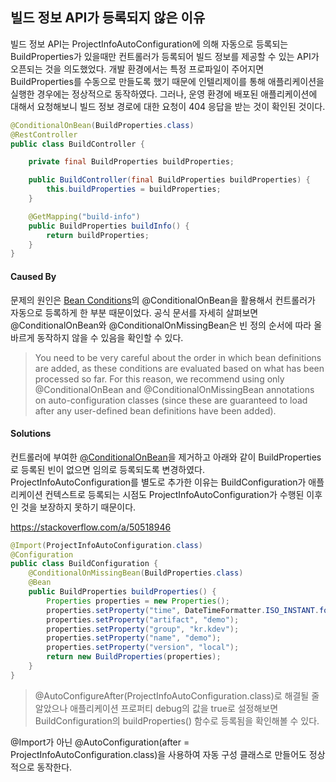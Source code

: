 ## 빌드 정보 API가 등록되지 않은 이유
빌드 정보 API는 ProjectInfoAutoConfiguration에 의해 자동으로 등록되는 BuildProperties가 있을때만 컨트롤러가 등록되어 빌드 정보를 제공할 수 있는 API가 오픈되는 것을 의도했었다. 개발 환경에서는 특정 프로파일이 주어지면 BuildProperties를 수동으로 만들도록 했기 때문에 인텔리제이를 통해 애플리케이션을 실행한 경우에는 정상적으로 동작하였다. 그러나, 운영 환경에 배포된 애플리케이션에 대해서 요청해보니 빌드 정보 경로에 대한 요청이 404 응답을 받는 것이 확인된 것이다.

```java
@ConditionalOnBean(BuildProperties.class)
@RestController
public class BuildController {

    private final BuildProperties buildProperties;

    public BuildController(final BuildProperties buildProperties) {
        this.buildProperties = buildProperties;
    }

    @GetMapping("build-info")
    public BuildProperties buildInfo() {
        return buildProperties;
    }
}
```

#### Caused By
문제의 원인은 [Bean Conditions](https://docs.spring.io/spring-boot/docs/current/reference/html/features.html#features.developing-auto-configuration.condition-annotations.bean-conditions)의 @ConditionalOnBean을 활용해서 컨트롤러가 자동으로 등록하게 한 부분 때문이었다. 공식 문서를 자세히 살펴보면 @ConditionalOnBean와 @ConditionalOnMissingBean은 빈 정의 순서에 따라 올바르게 동작하지 않을 수 있음을 확인할 수 있다. 

> You need to be very careful about the order in which bean definitions are added, as these conditions are evaluated based on what has been processed so far. For this reason, we recommend using only @ConditionalOnBean and @ConditionalOnMissingBean annotations on auto-configuration classes (since these are guaranteed to load after any user-defined bean definitions have been added).

#### Solutions
컨트롤러에 부여한 [@ConditionalOnBean](https://docs.spring.io/spring-boot/docs/current/api/org/springframework/boot/autoconfigure/condition/ConditionalOnBean.html)을 제거하고 아래와 같이 BuildProperties로 등록된 빈이 없으면 임의로 등록되도록 변경하였다. ProjectInfoAutoConfiguration를 별도로 추가한 이유는 BuildConfiguration가 애플리케이션 컨텍스트로 등록되는 시점도 ProjectInfoAutoConfiguration가 수행된 이후인 것을 보장하지 못하기 때문이다.

https://stackoverflow.com/a/50518946

```java
@Import(ProjectInfoAutoConfiguration.class)
@Configuration
public class BuildConfiguration {
    @ConditionalOnMissingBean(BuildProperties.class)
    @Bean
    public BuildProperties buildProperties() {
        Properties properties = new Properties();
        properties.setProperty("time", DateTimeFormatter.ISO_INSTANT.format(Instant.now()));
        properties.setProperty("artifact", "demo");
        properties.setProperty("group", "kr.kdev");
        properties.setProperty("name", "demo");
        properties.setProperty("version", "local");
        return new BuildProperties(properties);
    }
}
```

> @AutoConfigureAfter(ProjectInfoAutoConfiguration.class)로 해결될 줄 알았으나 애플리케이션 프로퍼티 debug의 값을 true로 설정해보면 BuildConfiguration의 buildProperties() 함수로 등록됨을 확인해볼 수 있다. 

@Import가 아닌 @AutoConfiguration(after = ProjectInfoAutoConfiguration.class)을 사용하여 자동 구성 클래스로 만들어도 정상적으로 동작한다.
